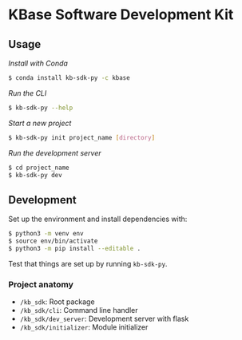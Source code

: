 # KBase Software Development Kit

## Usage

_Install with Conda_

```sh
$ conda install kb-sdk-py -c kbase
```

_Run the CLI_

```sh
$ kb-sdk-py --help
```

_Start a new project_

```sh
$ kb-sdk-py init project_name [directory]
```

_Run the development server_

```sh
$ cd project_name
$ kb-sdk-py dev
```

## Development

Set up the environment and install dependencies with:

```sh
$ python3 -m venv env
$ source env/bin/activate
$ python3 -m pip install --editable .
```

Test that things are set up by running `kb-sdk-py`.

### Project anatomy

* `/kb_sdk`: Root package
* `/kb_sdk/cli`: Command line handler
* `/kb_sdk/dev_server`: Development server with flask
* `/kb_sdk/initializer`: Module initializer
